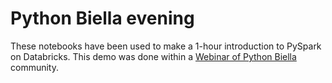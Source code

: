 # Python Biella evening

These notebooks have been used to make a 1-hour introduction to PySpark on Databricks. This demo was done within a [Webinar of Python Biella](https://youtu.be/m0OiFDBJ0Rw) community.
